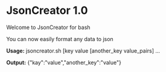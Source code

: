 JsonCreator 1.0
===============

Welcome to JsonCreator for bash

You can now easily format any data to json


**Usage:** jsoncreator.sh [key value [another_key value_pairs] ...

**Output:** {"kay":"value","another_key":"value"}
